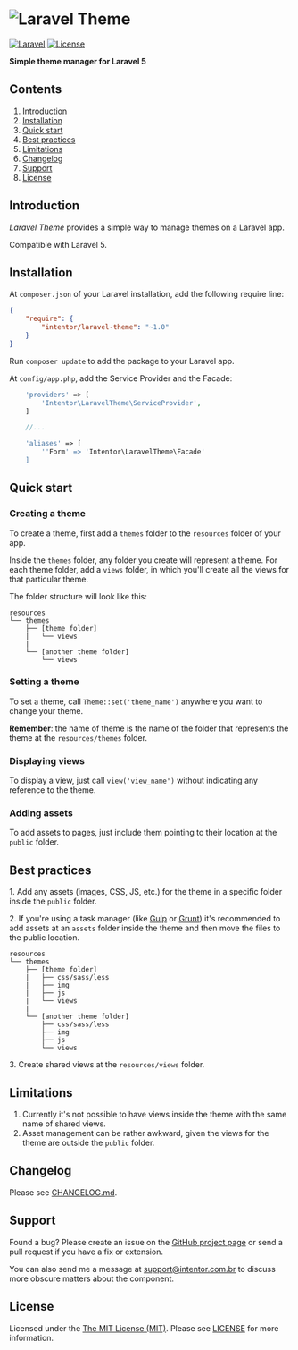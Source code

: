 # ![Laravel Theme](https://cloud.githubusercontent.com/assets/5340818/6719072/0df533b0-cd97-11e4-9951-59796621efae.png)

[![Laravel](https://img.shields.io/badge/Laravel-5.0-orange.svg?style=flat-square)](http://laravel.com)
[![License](http://img.shields.io/badge/license-MIT-brightgreen.svg?style=flat-square)](https://tldrlegal.com/license/mit-license)

**Simple theme manager for Laravel 5**

## Contents

1. <a href="#introduction">Introduction</a>
2. <a href="#installation">Installation</a>
3. <a href="#quick-start">Quick start</a>
4. <a href="#best-practices">Best practices</a>
5. <a href="#limitations">Limitations</a>
6. <a href="#changelog">Changelog</a>
7. <a href="#support">Support</a>
8. <a href="#license">License</a>

## <a id="introduction"></a>Introduction

*Laravel Theme* provides a simple way to manage themes on a Laravel app.

Compatible with Laravel 5.

## <a id="installation"></a>Installation

At `composer.json` of your Laravel installation, add the following require line:

``` json
{
    "require": {
        "intentor/laravel-theme": "~1.0"
    }
}
```

Run `composer update` to add the package to your Laravel app.

At `config/app.php`, add the Service Provider and the Facade:

```php
    'providers' => [
		'Intentor\LaravelTheme\ServiceProvider',
    ]

	//...

    'aliases' => [
        ''Form' => 'Intentor\LaravelTheme\Facade'
    ]
```

## <a id="quick-start"></a>Quick start

### Creating a theme

To create a theme, first add a `themes` folder to the `resources` folder of your app.

Inside the `themes` folder, any folder you create will represent a theme. For each theme folder, add a `views` folder, in which you'll create all the views for that particular theme.

The folder structure will look like this:

```
resources
└── themes
    ├── [theme folder]
    |   └── views
    |
    └── [another theme folder]
        └── views
```

### Setting a theme

To set a theme, call `Theme::set('theme_name')` anywhere you want to change your theme.

**Remember**: the name of theme is the name of the folder that represents the theme at the `resources/themes` folder.

### Displaying views

To display a view, just call `view('view_name')` without indicating any reference to the theme.

### Adding assets

To add assets to pages, just include them pointing to their location at the `public` folder.

## <a id="best-practices"></a>Best practices

1\. Add any assets (images, CSS, JS, etc.) for the theme in a specific folder inside the `public` folder.

2\. If you're using a task manager (like [Gulp](http://gulpjs.com/) or [Grunt](http://gruntjs.com/)) it's recommended to add assets at an `assets` folder inside the theme and then move the files to the public location. 

```
resources
└── themes
    ├── [theme folder]
    |   ├── css/sass/less
    |   ├── img
    |   ├── js
    |   └── views
    |
    └── [another theme folder]
        ├── css/sass/less
        ├── img
        ├── js
        └── views
```

3\. Create shared views at the `resources/views` folder.

## <a id="limitations"></a>Limitations

1. Currently it's not possible to have views inside the theme with the same name of shared views.
2. Asset management can be rather awkward, given the views for the theme are outside the `public` folder.

## <a id="changelog"></a>Changelog

Please see [CHANGELOG.md](CHANGELOG.md).

## <a id="support"></a>Support

Found a bug? Please create an issue on the [GitHub project page](https://github.com/intentor/laravel-theme/issues) or send a pull request if you have a fix or extension.

You can also send me a message at support@intentor.com.br to discuss more obscure matters about the component.

## <a id="license"></a>License

Licensed under the [The MIT License (MIT)](http://opensource.org/licenses/MIT). Please see [LICENSE](LICENSE) for more information.